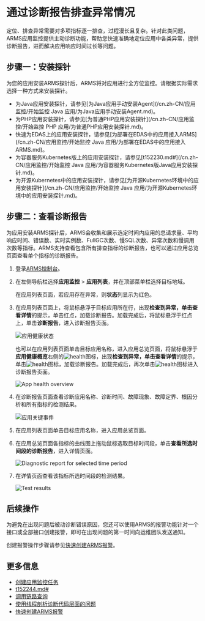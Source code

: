 # 通过诊断报告排查异常情况

定位、排查异常需要对多项指标逐一排查，过程漫长且复杂。针对此类问题，ARMS应用监控提供主动诊断功能，帮助您快速准确地定位应用中各类异常，提供诊断报告，进而解决应用响应时间过长等问题。

## 步骤一：安装探针

为您的应用安装ARMS探针后，ARMS将对应用进行全方位监控。请根据实际需求选择一种方式来安装探针。

-   为Java应用安装探针，请参见[为Java应用手动安装Agent](/cn.zh-CN/应用监控/开始监控 Java 应用/为Java应用手动安装Agent.md)。
-   为PHP应用安装探针，请参见[为普通PHP应用安装探针](/cn.zh-CN/应用监控/开始监控 PHP 应用/为普通PHP应用安装探针.md)。
-   快速为EDAS上的应用安装探针，请参见[为部署在EDAS中的应用接入ARMS](/cn.zh-CN/应用监控/开始监控 Java 应用/为部署在EDAS中的应用接入ARMS.md)。
-   为容器服务Kubernetes版上的应用安装探针，请参见[t152230.md\#](/cn.zh-CN/应用监控/开始监控 Java 应用/为容器服务Kubernetes版Java应用安装探针.md)。
-   为开源Kubernetes中的应用安装探针，请参见[为开源Kubernetes环境中的应用安装探针](/cn.zh-CN/应用监控/开始监控 Java 应用/为开源Kubernetes环境中的应用安装探针.md)。

## 步骤二：查看诊断报告



为应用安装ARMS探针后，ARMS会收集和展示选定时间内应用的总请求量、平均响应时间、错误数、实时实例数、FullGC次数、慢SQL次数、异常次数和慢调用次数等指标。ARMS支持查看包含所有排查指标的诊断报告，也可以通过应用总览页面查看单个指标的诊断报告。

1.  登录[ARMS控制台](https://arms.console.aliyun.com/#/home)。
2.  在左侧导航栏选择**应用监控** \> **应用列表**，并在顶部菜单栏选择目标地域。

    在应用列表页面，若应用存在异常，则**状态**列显示为红色。

3.  在应用列表页面上，将鼠标悬浮于目标应用所在行，出现**检查到异常，单击查看详情**的提示，单击红点，加载诊断报告。加载完成后，将鼠标悬浮于红点上，单击**诊断报告**，进入诊断报告页面。

    ![应用健康状态](https://static-aliyun-doc.oss-accelerate.aliyuncs.com/assets/img/zh-CN/6495994061/p48937.png)

    也可以在应用列表页面单击目标应用名称，进入应用总览页面，将鼠标悬浮于**应用健康概览**右侧的![health](https://static-aliyun-doc.oss-accelerate.aliyuncs.com/assets/img/zh-CN/2910105061/p180537.png)图标，出现**检查到异常，单击查看详情**的提示，单击![health](https://static-aliyun-doc.oss-accelerate.aliyuncs.com/assets/img/zh-CN/2910105061/p180537.png)图标，加载诊断报告。加载完成后，再次单击![health](https://static-aliyun-doc.oss-accelerate.aliyuncs.com/assets/img/zh-CN/2910105061/p180537.png)图标进入诊断报告页面。

    ![App health overview](https://static-aliyun-doc.oss-accelerate.aliyuncs.com/assets/img/zh-CN/2910105061/p180538.png)

4.  在诊断报告页面查看诊断应用名称、诊断时间、故障现象、故障定界、根因分析和所有指标的检测结果。

    ![应用关键事件](../images/p48939.png "诊断报告")


1.  在应用列表页面单击目标应用名称，进入应用总览页面。
2.  在应用总览页面各指标的曲线图上拖动鼠标选取目标时间段，单击**查看所选时间段的诊断报告**，进入详情页面。

    ![Diagnostic report for selected time period](https://static-aliyun-doc.oss-accelerate.aliyuncs.com/assets/img/zh-CN/3910105061/p180540.png)

3.  在详情页面查看该指标所选时间段的检测结果。

    ![Test results](https://static-aliyun-doc.oss-accelerate.aliyuncs.com/assets/img/zh-CN/3910105061/p180542.png)


## 后续操作

为避免在出现问题后被动诊断错误原因，您还可以使用ARMS的报警功能针对一个接口或全部接口创建报警，即可在出现问题的第一时间向运维团队发送通知。

创建报警操作步骤请参见[快速创建ARMS报警](/cn.zh-CN/快速入门/快速创建ARMS报警.md)。

## 更多信息

-   [创建应用监控任务](/cn.zh-CN/快速入门/创建应用监控任务.md)
-   [t152244.md\#](/cn.zh-CN/应用监控/控制台功能/接口调用.md)
-   [调用链路查询](/cn.zh-CN/应用监控/控制台功能/调用链路查询.md)
-   [使用线程剖析诊断代码层面的问题](/cn.zh-CN/应用监控/使用教程/使用线程剖析诊断代码层面的问题.md)
-   [快速创建ARMS报警](/cn.zh-CN/快速入门/快速创建ARMS报警.md)

